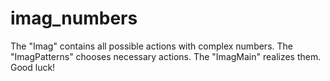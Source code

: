 # imag_numbers
The "Imag" contains all possible actions with complex numbers.
The "ImagPatterns" chooses necessary actions.
The "ImagMain" realizes them.
Good luck!
